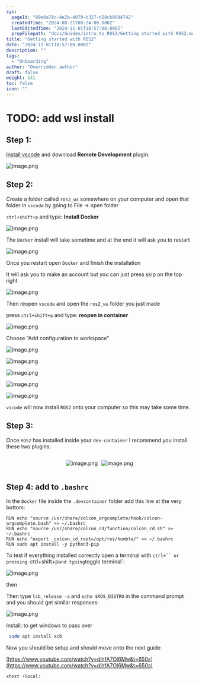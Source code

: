 ```yaml
---
sys:
  pageId: "89e0a78c-4e2b-4070-b327-d28cb0694742"
  createdTime: "2024-08-21T00:24:00.000Z"
  lastEditedTime: "2024-11-01T18:57:00.000Z"
  propFilepath: "docs/Guides/intro_to_ROS2/Getting started with ROS2.md"
title: "Getting started with ROS2"
date: "2024-11-01T18:57:00.000Z"
description: ""
tags:
  - "Onboarding"
author: "Overridden author"
draft: false
weight: 141
toc: false
icon: ""
---
```


# TODO: add wsl install

## Step 1:

[Install vscode](https://code.visualstudio.com/download) and download **Remote Development** plugin:

![image.png](https://prod-files-secure.s3.us-west-2.amazonaws.com/d518164a-d88e-44d1-a4ee-3adb3bd8bce0/efb52993-1881-4a40-b95e-6f020334f022/image.png?X-Amz-Algorithm=AWS4-HMAC-SHA256&X-Amz-Content-Sha256=UNSIGNED-PAYLOAD&X-Amz-Credential=ASIAZI2LB4664BBWN2V6%2F20250408%2Fus-west-2%2Fs3%2Faws4_request&X-Amz-Date=20250408T121521Z&X-Amz-Expires=3600&X-Amz-Security-Token=IQoJb3JpZ2luX2VjEPz%2F%2F%2F%2F%2F%2F%2F%2F%2F%2FwEaCXVzLXdlc3QtMiJHMEUCIQC9w27y6svvqHm7r3vuNhjWrFWM95rEeq60848HyynvcgIgSpSatUSZmo4l4LwubV%2BnNzQ0hkrmidEOgwzToJ%2BN3CMq%2FwMIdRAAGgw2Mzc0MjMxODM4MDUiDNt1suYtip4KOLVtbyrcA4lxkrY%2F7ncTRau5A9QuvZyuoPLya%2FIM5w8ALVqy4jkCUSltc5l1dpIwH3sOOfQZLcCTMMsnIIrSVvbiM9TjDJj%2FHF8zOOaipJ37YA62vajrtJdu53SgpaWajHcGesmUr6W93BXTWnprDEdMUJ%2B90Ry5frsDIt7YeLWpyXevm7KvZzrP8cPzL7eRAer4EUWnE6FCXtkfr9cqmQ7%2F86HUJuJHWZ0DHkd0%2B1846H1I8o35xy7AbwvGmYlXp3iLbWTcJ7QWFXuPO%2BwLVvd65RgEoPpr64v%2B0HK9Du094KmpAWZNwubapjvUMSVxUC28yiIDHUU0Q6J8MdF3Fg6Dz4JeeDXB1Ic70VyNCyKDyszDlIi6esB7Cp0R0Maycs7pw%2FTCr9gG7XR7Hr7EU4eIS%2BDUdcrFlZkC3NWt64AURPDJZvdcEcbkuy734sttvGU3u4N%2BLezxTtW6IblJ3UTOMqlYw2AUcawq3YhHcL74tSie%2Ftqez61n5%2BmqGbEa1VAGxyjPobcXCadJJNVZTu9qQFipIz%2FylBf7QCajdePqvRxMCHOgD2UCx%2BL44ojJeXtevYRlIpAJNCB0Lfpt87OHn0EOZqiz45iSsBKyfDGP%2BbF03%2F2lnIt3EhI%2FbzORFUQkMPuk1L8GOqUBEPrsMtH%2BilcwFqBxONfo1BZipV9Ll6%2FQTuftTmmeREK%2Bh5E8clJlgR4EvjqeYQJXH%2BGgOtPXPSMzgkSY2Ap6ucYXW%2BOFQsnJBWhKQ%2BxRQ4i1HtRt%2BnsdpyqF5N3jwXJPeey%2B%2BLPqCWGZW9XWbT09rVCOo%2BU0Qg0T1LUvldDSiukq%2FOrmeiNPtfz0cCL7wzeqVDteuVtYhy0iIQuOTmprF6zv2r37&X-Amz-Signature=109cdc2d9b99be8902a39a49f43450172e7e6cf720b63fbc53970037bd3b9509&X-Amz-SignedHeaders=host&x-id=GetObject)

## Step 2:

Create a folder called `ros2_ws` somewhere on your computer and open that folder in `vscode` by going to File → open folder 

`ctrl+shift+p` and type: **Install Docker**

![image.png](https://prod-files-secure.s3.us-west-2.amazonaws.com/d518164a-d88e-44d1-a4ee-3adb3bd8bce0/2269dc0e-1cd5-47ff-bceb-c04ad9b2eab0/image.png?X-Amz-Algorithm=AWS4-HMAC-SHA256&X-Amz-Content-Sha256=UNSIGNED-PAYLOAD&X-Amz-Credential=ASIAZI2LB4664BBWN2V6%2F20250408%2Fus-west-2%2Fs3%2Faws4_request&X-Amz-Date=20250408T121521Z&X-Amz-Expires=3600&X-Amz-Security-Token=IQoJb3JpZ2luX2VjEPz%2F%2F%2F%2F%2F%2F%2F%2F%2F%2FwEaCXVzLXdlc3QtMiJHMEUCIQC9w27y6svvqHm7r3vuNhjWrFWM95rEeq60848HyynvcgIgSpSatUSZmo4l4LwubV%2BnNzQ0hkrmidEOgwzToJ%2BN3CMq%2FwMIdRAAGgw2Mzc0MjMxODM4MDUiDNt1suYtip4KOLVtbyrcA4lxkrY%2F7ncTRau5A9QuvZyuoPLya%2FIM5w8ALVqy4jkCUSltc5l1dpIwH3sOOfQZLcCTMMsnIIrSVvbiM9TjDJj%2FHF8zOOaipJ37YA62vajrtJdu53SgpaWajHcGesmUr6W93BXTWnprDEdMUJ%2B90Ry5frsDIt7YeLWpyXevm7KvZzrP8cPzL7eRAer4EUWnE6FCXtkfr9cqmQ7%2F86HUJuJHWZ0DHkd0%2B1846H1I8o35xy7AbwvGmYlXp3iLbWTcJ7QWFXuPO%2BwLVvd65RgEoPpr64v%2B0HK9Du094KmpAWZNwubapjvUMSVxUC28yiIDHUU0Q6J8MdF3Fg6Dz4JeeDXB1Ic70VyNCyKDyszDlIi6esB7Cp0R0Maycs7pw%2FTCr9gG7XR7Hr7EU4eIS%2BDUdcrFlZkC3NWt64AURPDJZvdcEcbkuy734sttvGU3u4N%2BLezxTtW6IblJ3UTOMqlYw2AUcawq3YhHcL74tSie%2Ftqez61n5%2BmqGbEa1VAGxyjPobcXCadJJNVZTu9qQFipIz%2FylBf7QCajdePqvRxMCHOgD2UCx%2BL44ojJeXtevYRlIpAJNCB0Lfpt87OHn0EOZqiz45iSsBKyfDGP%2BbF03%2F2lnIt3EhI%2FbzORFUQkMPuk1L8GOqUBEPrsMtH%2BilcwFqBxONfo1BZipV9Ll6%2FQTuftTmmeREK%2Bh5E8clJlgR4EvjqeYQJXH%2BGgOtPXPSMzgkSY2Ap6ucYXW%2BOFQsnJBWhKQ%2BxRQ4i1HtRt%2BnsdpyqF5N3jwXJPeey%2B%2BLPqCWGZW9XWbT09rVCOo%2BU0Qg0T1LUvldDSiukq%2FOrmeiNPtfz0cCL7wzeqVDteuVtYhy0iIQuOTmprF6zv2r37&X-Amz-Signature=2d08051e06870396a914afd5700582553e6deb825980f468abd9bd474e5871fb&X-Amz-SignedHeaders=host&x-id=GetObject)

The `Docker` install will take sometime and at the end it will ask you to restart

![image.png](https://prod-files-secure.s3.us-west-2.amazonaws.com/d518164a-d88e-44d1-a4ee-3adb3bd8bce0/ed233f78-be33-4b1f-b89c-9c346c0e961e/image.png?X-Amz-Algorithm=AWS4-HMAC-SHA256&X-Amz-Content-Sha256=UNSIGNED-PAYLOAD&X-Amz-Credential=ASIAZI2LB4664BBWN2V6%2F20250408%2Fus-west-2%2Fs3%2Faws4_request&X-Amz-Date=20250408T121521Z&X-Amz-Expires=3600&X-Amz-Security-Token=IQoJb3JpZ2luX2VjEPz%2F%2F%2F%2F%2F%2F%2F%2F%2F%2FwEaCXVzLXdlc3QtMiJHMEUCIQC9w27y6svvqHm7r3vuNhjWrFWM95rEeq60848HyynvcgIgSpSatUSZmo4l4LwubV%2BnNzQ0hkrmidEOgwzToJ%2BN3CMq%2FwMIdRAAGgw2Mzc0MjMxODM4MDUiDNt1suYtip4KOLVtbyrcA4lxkrY%2F7ncTRau5A9QuvZyuoPLya%2FIM5w8ALVqy4jkCUSltc5l1dpIwH3sOOfQZLcCTMMsnIIrSVvbiM9TjDJj%2FHF8zOOaipJ37YA62vajrtJdu53SgpaWajHcGesmUr6W93BXTWnprDEdMUJ%2B90Ry5frsDIt7YeLWpyXevm7KvZzrP8cPzL7eRAer4EUWnE6FCXtkfr9cqmQ7%2F86HUJuJHWZ0DHkd0%2B1846H1I8o35xy7AbwvGmYlXp3iLbWTcJ7QWFXuPO%2BwLVvd65RgEoPpr64v%2B0HK9Du094KmpAWZNwubapjvUMSVxUC28yiIDHUU0Q6J8MdF3Fg6Dz4JeeDXB1Ic70VyNCyKDyszDlIi6esB7Cp0R0Maycs7pw%2FTCr9gG7XR7Hr7EU4eIS%2BDUdcrFlZkC3NWt64AURPDJZvdcEcbkuy734sttvGU3u4N%2BLezxTtW6IblJ3UTOMqlYw2AUcawq3YhHcL74tSie%2Ftqez61n5%2BmqGbEa1VAGxyjPobcXCadJJNVZTu9qQFipIz%2FylBf7QCajdePqvRxMCHOgD2UCx%2BL44ojJeXtevYRlIpAJNCB0Lfpt87OHn0EOZqiz45iSsBKyfDGP%2BbF03%2F2lnIt3EhI%2FbzORFUQkMPuk1L8GOqUBEPrsMtH%2BilcwFqBxONfo1BZipV9Ll6%2FQTuftTmmeREK%2Bh5E8clJlgR4EvjqeYQJXH%2BGgOtPXPSMzgkSY2Ap6ucYXW%2BOFQsnJBWhKQ%2BxRQ4i1HtRt%2BnsdpyqF5N3jwXJPeey%2B%2BLPqCWGZW9XWbT09rVCOo%2BU0Qg0T1LUvldDSiukq%2FOrmeiNPtfz0cCL7wzeqVDteuVtYhy0iIQuOTmprF6zv2r37&X-Amz-Signature=73cc5fc3922c23232dcb740eee241cc8362203dde359383411f1ae5094a82277&X-Amz-SignedHeaders=host&x-id=GetObject)

Once you restart open `Docker` and finish the installation

It will ask you to make an account but you can just press skip on the top right

![image.png](https://prod-files-secure.s3.us-west-2.amazonaws.com/d518164a-d88e-44d1-a4ee-3adb3bd8bce0/21010ad9-1659-4fd9-9f59-9932a09b2a3d/image.png?X-Amz-Algorithm=AWS4-HMAC-SHA256&X-Amz-Content-Sha256=UNSIGNED-PAYLOAD&X-Amz-Credential=ASIAZI2LB4664BBWN2V6%2F20250408%2Fus-west-2%2Fs3%2Faws4_request&X-Amz-Date=20250408T121521Z&X-Amz-Expires=3600&X-Amz-Security-Token=IQoJb3JpZ2luX2VjEPz%2F%2F%2F%2F%2F%2F%2F%2F%2F%2FwEaCXVzLXdlc3QtMiJHMEUCIQC9w27y6svvqHm7r3vuNhjWrFWM95rEeq60848HyynvcgIgSpSatUSZmo4l4LwubV%2BnNzQ0hkrmidEOgwzToJ%2BN3CMq%2FwMIdRAAGgw2Mzc0MjMxODM4MDUiDNt1suYtip4KOLVtbyrcA4lxkrY%2F7ncTRau5A9QuvZyuoPLya%2FIM5w8ALVqy4jkCUSltc5l1dpIwH3sOOfQZLcCTMMsnIIrSVvbiM9TjDJj%2FHF8zOOaipJ37YA62vajrtJdu53SgpaWajHcGesmUr6W93BXTWnprDEdMUJ%2B90Ry5frsDIt7YeLWpyXevm7KvZzrP8cPzL7eRAer4EUWnE6FCXtkfr9cqmQ7%2F86HUJuJHWZ0DHkd0%2B1846H1I8o35xy7AbwvGmYlXp3iLbWTcJ7QWFXuPO%2BwLVvd65RgEoPpr64v%2B0HK9Du094KmpAWZNwubapjvUMSVxUC28yiIDHUU0Q6J8MdF3Fg6Dz4JeeDXB1Ic70VyNCyKDyszDlIi6esB7Cp0R0Maycs7pw%2FTCr9gG7XR7Hr7EU4eIS%2BDUdcrFlZkC3NWt64AURPDJZvdcEcbkuy734sttvGU3u4N%2BLezxTtW6IblJ3UTOMqlYw2AUcawq3YhHcL74tSie%2Ftqez61n5%2BmqGbEa1VAGxyjPobcXCadJJNVZTu9qQFipIz%2FylBf7QCajdePqvRxMCHOgD2UCx%2BL44ojJeXtevYRlIpAJNCB0Lfpt87OHn0EOZqiz45iSsBKyfDGP%2BbF03%2F2lnIt3EhI%2FbzORFUQkMPuk1L8GOqUBEPrsMtH%2BilcwFqBxONfo1BZipV9Ll6%2FQTuftTmmeREK%2Bh5E8clJlgR4EvjqeYQJXH%2BGgOtPXPSMzgkSY2Ap6ucYXW%2BOFQsnJBWhKQ%2BxRQ4i1HtRt%2BnsdpyqF5N3jwXJPeey%2B%2BLPqCWGZW9XWbT09rVCOo%2BU0Qg0T1LUvldDSiukq%2FOrmeiNPtfz0cCL7wzeqVDteuVtYhy0iIQuOTmprF6zv2r37&X-Amz-Signature=f46de3bac9cc79e0d9935633764588b9aaeddbfa07bf0677a0fd80eda58a7ec0&X-Amz-SignedHeaders=host&x-id=GetObject)

Then reopen `vscode` and open the `ros2_ws` folder you just made

press `ctrl+shift+p` and type: **reopen in container**

![image.png](https://prod-files-secure.s3.us-west-2.amazonaws.com/d518164a-d88e-44d1-a4ee-3adb3bd8bce0/4e93b8c2-41ad-488c-8095-c74205196118/image.png?X-Amz-Algorithm=AWS4-HMAC-SHA256&X-Amz-Content-Sha256=UNSIGNED-PAYLOAD&X-Amz-Credential=ASIAZI2LB4664BBWN2V6%2F20250408%2Fus-west-2%2Fs3%2Faws4_request&X-Amz-Date=20250408T121521Z&X-Amz-Expires=3600&X-Amz-Security-Token=IQoJb3JpZ2luX2VjEPz%2F%2F%2F%2F%2F%2F%2F%2F%2F%2FwEaCXVzLXdlc3QtMiJHMEUCIQC9w27y6svvqHm7r3vuNhjWrFWM95rEeq60848HyynvcgIgSpSatUSZmo4l4LwubV%2BnNzQ0hkrmidEOgwzToJ%2BN3CMq%2FwMIdRAAGgw2Mzc0MjMxODM4MDUiDNt1suYtip4KOLVtbyrcA4lxkrY%2F7ncTRau5A9QuvZyuoPLya%2FIM5w8ALVqy4jkCUSltc5l1dpIwH3sOOfQZLcCTMMsnIIrSVvbiM9TjDJj%2FHF8zOOaipJ37YA62vajrtJdu53SgpaWajHcGesmUr6W93BXTWnprDEdMUJ%2B90Ry5frsDIt7YeLWpyXevm7KvZzrP8cPzL7eRAer4EUWnE6FCXtkfr9cqmQ7%2F86HUJuJHWZ0DHkd0%2B1846H1I8o35xy7AbwvGmYlXp3iLbWTcJ7QWFXuPO%2BwLVvd65RgEoPpr64v%2B0HK9Du094KmpAWZNwubapjvUMSVxUC28yiIDHUU0Q6J8MdF3Fg6Dz4JeeDXB1Ic70VyNCyKDyszDlIi6esB7Cp0R0Maycs7pw%2FTCr9gG7XR7Hr7EU4eIS%2BDUdcrFlZkC3NWt64AURPDJZvdcEcbkuy734sttvGU3u4N%2BLezxTtW6IblJ3UTOMqlYw2AUcawq3YhHcL74tSie%2Ftqez61n5%2BmqGbEa1VAGxyjPobcXCadJJNVZTu9qQFipIz%2FylBf7QCajdePqvRxMCHOgD2UCx%2BL44ojJeXtevYRlIpAJNCB0Lfpt87OHn0EOZqiz45iSsBKyfDGP%2BbF03%2F2lnIt3EhI%2FbzORFUQkMPuk1L8GOqUBEPrsMtH%2BilcwFqBxONfo1BZipV9Ll6%2FQTuftTmmeREK%2Bh5E8clJlgR4EvjqeYQJXH%2BGgOtPXPSMzgkSY2Ap6ucYXW%2BOFQsnJBWhKQ%2BxRQ4i1HtRt%2BnsdpyqF5N3jwXJPeey%2B%2BLPqCWGZW9XWbT09rVCOo%2BU0Qg0T1LUvldDSiukq%2FOrmeiNPtfz0cCL7wzeqVDteuVtYhy0iIQuOTmprF6zv2r37&X-Amz-Signature=e2ce583a4f60083b8f5b5ddaacd604ff56b83d382aa322fb69307f0e6d5ade60&X-Amz-SignedHeaders=host&x-id=GetObject)

Choose “Add configuration to workspace”

![image.png](https://prod-files-secure.s3.us-west-2.amazonaws.com/d518164a-d88e-44d1-a4ee-3adb3bd8bce0/9560b282-5060-4989-ba37-97e7b2c22476/image.png?X-Amz-Algorithm=AWS4-HMAC-SHA256&X-Amz-Content-Sha256=UNSIGNED-PAYLOAD&X-Amz-Credential=ASIAZI2LB4664BBWN2V6%2F20250408%2Fus-west-2%2Fs3%2Faws4_request&X-Amz-Date=20250408T121521Z&X-Amz-Expires=3600&X-Amz-Security-Token=IQoJb3JpZ2luX2VjEPz%2F%2F%2F%2F%2F%2F%2F%2F%2F%2FwEaCXVzLXdlc3QtMiJHMEUCIQC9w27y6svvqHm7r3vuNhjWrFWM95rEeq60848HyynvcgIgSpSatUSZmo4l4LwubV%2BnNzQ0hkrmidEOgwzToJ%2BN3CMq%2FwMIdRAAGgw2Mzc0MjMxODM4MDUiDNt1suYtip4KOLVtbyrcA4lxkrY%2F7ncTRau5A9QuvZyuoPLya%2FIM5w8ALVqy4jkCUSltc5l1dpIwH3sOOfQZLcCTMMsnIIrSVvbiM9TjDJj%2FHF8zOOaipJ37YA62vajrtJdu53SgpaWajHcGesmUr6W93BXTWnprDEdMUJ%2B90Ry5frsDIt7YeLWpyXevm7KvZzrP8cPzL7eRAer4EUWnE6FCXtkfr9cqmQ7%2F86HUJuJHWZ0DHkd0%2B1846H1I8o35xy7AbwvGmYlXp3iLbWTcJ7QWFXuPO%2BwLVvd65RgEoPpr64v%2B0HK9Du094KmpAWZNwubapjvUMSVxUC28yiIDHUU0Q6J8MdF3Fg6Dz4JeeDXB1Ic70VyNCyKDyszDlIi6esB7Cp0R0Maycs7pw%2FTCr9gG7XR7Hr7EU4eIS%2BDUdcrFlZkC3NWt64AURPDJZvdcEcbkuy734sttvGU3u4N%2BLezxTtW6IblJ3UTOMqlYw2AUcawq3YhHcL74tSie%2Ftqez61n5%2BmqGbEa1VAGxyjPobcXCadJJNVZTu9qQFipIz%2FylBf7QCajdePqvRxMCHOgD2UCx%2BL44ojJeXtevYRlIpAJNCB0Lfpt87OHn0EOZqiz45iSsBKyfDGP%2BbF03%2F2lnIt3EhI%2FbzORFUQkMPuk1L8GOqUBEPrsMtH%2BilcwFqBxONfo1BZipV9Ll6%2FQTuftTmmeREK%2Bh5E8clJlgR4EvjqeYQJXH%2BGgOtPXPSMzgkSY2Ap6ucYXW%2BOFQsnJBWhKQ%2BxRQ4i1HtRt%2BnsdpyqF5N3jwXJPeey%2B%2BLPqCWGZW9XWbT09rVCOo%2BU0Qg0T1LUvldDSiukq%2FOrmeiNPtfz0cCL7wzeqVDteuVtYhy0iIQuOTmprF6zv2r37&X-Amz-Signature=5ed9c52ede2e75f13da8cb9fa2df1aad057d1fce37f6d3da234112a3501fdc13&X-Amz-SignedHeaders=host&x-id=GetObject)

![image.png](https://prod-files-secure.s3.us-west-2.amazonaws.com/d518164a-d88e-44d1-a4ee-3adb3bd8bce0/2ee63f81-886b-48e8-a553-dc6e5eac99e4/image.png?X-Amz-Algorithm=AWS4-HMAC-SHA256&X-Amz-Content-Sha256=UNSIGNED-PAYLOAD&X-Amz-Credential=ASIAZI2LB4664BBWN2V6%2F20250408%2Fus-west-2%2Fs3%2Faws4_request&X-Amz-Date=20250408T121521Z&X-Amz-Expires=3600&X-Amz-Security-Token=IQoJb3JpZ2luX2VjEPz%2F%2F%2F%2F%2F%2F%2F%2F%2F%2FwEaCXVzLXdlc3QtMiJHMEUCIQC9w27y6svvqHm7r3vuNhjWrFWM95rEeq60848HyynvcgIgSpSatUSZmo4l4LwubV%2BnNzQ0hkrmidEOgwzToJ%2BN3CMq%2FwMIdRAAGgw2Mzc0MjMxODM4MDUiDNt1suYtip4KOLVtbyrcA4lxkrY%2F7ncTRau5A9QuvZyuoPLya%2FIM5w8ALVqy4jkCUSltc5l1dpIwH3sOOfQZLcCTMMsnIIrSVvbiM9TjDJj%2FHF8zOOaipJ37YA62vajrtJdu53SgpaWajHcGesmUr6W93BXTWnprDEdMUJ%2B90Ry5frsDIt7YeLWpyXevm7KvZzrP8cPzL7eRAer4EUWnE6FCXtkfr9cqmQ7%2F86HUJuJHWZ0DHkd0%2B1846H1I8o35xy7AbwvGmYlXp3iLbWTcJ7QWFXuPO%2BwLVvd65RgEoPpr64v%2B0HK9Du094KmpAWZNwubapjvUMSVxUC28yiIDHUU0Q6J8MdF3Fg6Dz4JeeDXB1Ic70VyNCyKDyszDlIi6esB7Cp0R0Maycs7pw%2FTCr9gG7XR7Hr7EU4eIS%2BDUdcrFlZkC3NWt64AURPDJZvdcEcbkuy734sttvGU3u4N%2BLezxTtW6IblJ3UTOMqlYw2AUcawq3YhHcL74tSie%2Ftqez61n5%2BmqGbEa1VAGxyjPobcXCadJJNVZTu9qQFipIz%2FylBf7QCajdePqvRxMCHOgD2UCx%2BL44ojJeXtevYRlIpAJNCB0Lfpt87OHn0EOZqiz45iSsBKyfDGP%2BbF03%2F2lnIt3EhI%2FbzORFUQkMPuk1L8GOqUBEPrsMtH%2BilcwFqBxONfo1BZipV9Ll6%2FQTuftTmmeREK%2Bh5E8clJlgR4EvjqeYQJXH%2BGgOtPXPSMzgkSY2Ap6ucYXW%2BOFQsnJBWhKQ%2BxRQ4i1HtRt%2BnsdpyqF5N3jwXJPeey%2B%2BLPqCWGZW9XWbT09rVCOo%2BU0Qg0T1LUvldDSiukq%2FOrmeiNPtfz0cCL7wzeqVDteuVtYhy0iIQuOTmprF6zv2r37&X-Amz-Signature=9612048ca1747e90d16c004b3f21bacf4adb8104e6a2e30aee79f49f3ed7fb6c&X-Amz-SignedHeaders=host&x-id=GetObject)

![image.png](https://prod-files-secure.s3.us-west-2.amazonaws.com/d518164a-d88e-44d1-a4ee-3adb3bd8bce0/ae1580b2-b048-407e-aed9-b584224a7a04/image.png?X-Amz-Algorithm=AWS4-HMAC-SHA256&X-Amz-Content-Sha256=UNSIGNED-PAYLOAD&X-Amz-Credential=ASIAZI2LB4664BBWN2V6%2F20250408%2Fus-west-2%2Fs3%2Faws4_request&X-Amz-Date=20250408T121521Z&X-Amz-Expires=3600&X-Amz-Security-Token=IQoJb3JpZ2luX2VjEPz%2F%2F%2F%2F%2F%2F%2F%2F%2F%2FwEaCXVzLXdlc3QtMiJHMEUCIQC9w27y6svvqHm7r3vuNhjWrFWM95rEeq60848HyynvcgIgSpSatUSZmo4l4LwubV%2BnNzQ0hkrmidEOgwzToJ%2BN3CMq%2FwMIdRAAGgw2Mzc0MjMxODM4MDUiDNt1suYtip4KOLVtbyrcA4lxkrY%2F7ncTRau5A9QuvZyuoPLya%2FIM5w8ALVqy4jkCUSltc5l1dpIwH3sOOfQZLcCTMMsnIIrSVvbiM9TjDJj%2FHF8zOOaipJ37YA62vajrtJdu53SgpaWajHcGesmUr6W93BXTWnprDEdMUJ%2B90Ry5frsDIt7YeLWpyXevm7KvZzrP8cPzL7eRAer4EUWnE6FCXtkfr9cqmQ7%2F86HUJuJHWZ0DHkd0%2B1846H1I8o35xy7AbwvGmYlXp3iLbWTcJ7QWFXuPO%2BwLVvd65RgEoPpr64v%2B0HK9Du094KmpAWZNwubapjvUMSVxUC28yiIDHUU0Q6J8MdF3Fg6Dz4JeeDXB1Ic70VyNCyKDyszDlIi6esB7Cp0R0Maycs7pw%2FTCr9gG7XR7Hr7EU4eIS%2BDUdcrFlZkC3NWt64AURPDJZvdcEcbkuy734sttvGU3u4N%2BLezxTtW6IblJ3UTOMqlYw2AUcawq3YhHcL74tSie%2Ftqez61n5%2BmqGbEa1VAGxyjPobcXCadJJNVZTu9qQFipIz%2FylBf7QCajdePqvRxMCHOgD2UCx%2BL44ojJeXtevYRlIpAJNCB0Lfpt87OHn0EOZqiz45iSsBKyfDGP%2BbF03%2F2lnIt3EhI%2FbzORFUQkMPuk1L8GOqUBEPrsMtH%2BilcwFqBxONfo1BZipV9Ll6%2FQTuftTmmeREK%2Bh5E8clJlgR4EvjqeYQJXH%2BGgOtPXPSMzgkSY2Ap6ucYXW%2BOFQsnJBWhKQ%2BxRQ4i1HtRt%2BnsdpyqF5N3jwXJPeey%2B%2BLPqCWGZW9XWbT09rVCOo%2BU0Qg0T1LUvldDSiukq%2FOrmeiNPtfz0cCL7wzeqVDteuVtYhy0iIQuOTmprF6zv2r37&X-Amz-Signature=dc230aeec4360c470f511db3a3db6b324dfe3c827d358161177832a70596c31f&X-Amz-SignedHeaders=host&x-id=GetObject)

![image.png](https://prod-files-secure.s3.us-west-2.amazonaws.com/d518164a-d88e-44d1-a4ee-3adb3bd8bce0/53255b28-f75e-430f-b9e3-c0ac8577e42b/image.png?X-Amz-Algorithm=AWS4-HMAC-SHA256&X-Amz-Content-Sha256=UNSIGNED-PAYLOAD&X-Amz-Credential=ASIAZI2LB4664BBWN2V6%2F20250408%2Fus-west-2%2Fs3%2Faws4_request&X-Amz-Date=20250408T121521Z&X-Amz-Expires=3600&X-Amz-Security-Token=IQoJb3JpZ2luX2VjEPz%2F%2F%2F%2F%2F%2F%2F%2F%2F%2FwEaCXVzLXdlc3QtMiJHMEUCIQC9w27y6svvqHm7r3vuNhjWrFWM95rEeq60848HyynvcgIgSpSatUSZmo4l4LwubV%2BnNzQ0hkrmidEOgwzToJ%2BN3CMq%2FwMIdRAAGgw2Mzc0MjMxODM4MDUiDNt1suYtip4KOLVtbyrcA4lxkrY%2F7ncTRau5A9QuvZyuoPLya%2FIM5w8ALVqy4jkCUSltc5l1dpIwH3sOOfQZLcCTMMsnIIrSVvbiM9TjDJj%2FHF8zOOaipJ37YA62vajrtJdu53SgpaWajHcGesmUr6W93BXTWnprDEdMUJ%2B90Ry5frsDIt7YeLWpyXevm7KvZzrP8cPzL7eRAer4EUWnE6FCXtkfr9cqmQ7%2F86HUJuJHWZ0DHkd0%2B1846H1I8o35xy7AbwvGmYlXp3iLbWTcJ7QWFXuPO%2BwLVvd65RgEoPpr64v%2B0HK9Du094KmpAWZNwubapjvUMSVxUC28yiIDHUU0Q6J8MdF3Fg6Dz4JeeDXB1Ic70VyNCyKDyszDlIi6esB7Cp0R0Maycs7pw%2FTCr9gG7XR7Hr7EU4eIS%2BDUdcrFlZkC3NWt64AURPDJZvdcEcbkuy734sttvGU3u4N%2BLezxTtW6IblJ3UTOMqlYw2AUcawq3YhHcL74tSie%2Ftqez61n5%2BmqGbEa1VAGxyjPobcXCadJJNVZTu9qQFipIz%2FylBf7QCajdePqvRxMCHOgD2UCx%2BL44ojJeXtevYRlIpAJNCB0Lfpt87OHn0EOZqiz45iSsBKyfDGP%2BbF03%2F2lnIt3EhI%2FbzORFUQkMPuk1L8GOqUBEPrsMtH%2BilcwFqBxONfo1BZipV9Ll6%2FQTuftTmmeREK%2Bh5E8clJlgR4EvjqeYQJXH%2BGgOtPXPSMzgkSY2Ap6ucYXW%2BOFQsnJBWhKQ%2BxRQ4i1HtRt%2BnsdpyqF5N3jwXJPeey%2B%2BLPqCWGZW9XWbT09rVCOo%2BU0Qg0T1LUvldDSiukq%2FOrmeiNPtfz0cCL7wzeqVDteuVtYhy0iIQuOTmprF6zv2r37&X-Amz-Signature=8d3a390bb5e04b88b0ac098842c6a34000cfcfc6517850b33c36c3843fc57beb&X-Amz-SignedHeaders=host&x-id=GetObject)

![image.png](https://prod-files-secure.s3.us-west-2.amazonaws.com/d518164a-d88e-44d1-a4ee-3adb3bd8bce0/7c562767-5af9-4ffb-97d1-327bcdf4ee00/image.png?X-Amz-Algorithm=AWS4-HMAC-SHA256&X-Amz-Content-Sha256=UNSIGNED-PAYLOAD&X-Amz-Credential=ASIAZI2LB4664BBWN2V6%2F20250408%2Fus-west-2%2Fs3%2Faws4_request&X-Amz-Date=20250408T121521Z&X-Amz-Expires=3600&X-Amz-Security-Token=IQoJb3JpZ2luX2VjEPz%2F%2F%2F%2F%2F%2F%2F%2F%2F%2FwEaCXVzLXdlc3QtMiJHMEUCIQC9w27y6svvqHm7r3vuNhjWrFWM95rEeq60848HyynvcgIgSpSatUSZmo4l4LwubV%2BnNzQ0hkrmidEOgwzToJ%2BN3CMq%2FwMIdRAAGgw2Mzc0MjMxODM4MDUiDNt1suYtip4KOLVtbyrcA4lxkrY%2F7ncTRau5A9QuvZyuoPLya%2FIM5w8ALVqy4jkCUSltc5l1dpIwH3sOOfQZLcCTMMsnIIrSVvbiM9TjDJj%2FHF8zOOaipJ37YA62vajrtJdu53SgpaWajHcGesmUr6W93BXTWnprDEdMUJ%2B90Ry5frsDIt7YeLWpyXevm7KvZzrP8cPzL7eRAer4EUWnE6FCXtkfr9cqmQ7%2F86HUJuJHWZ0DHkd0%2B1846H1I8o35xy7AbwvGmYlXp3iLbWTcJ7QWFXuPO%2BwLVvd65RgEoPpr64v%2B0HK9Du094KmpAWZNwubapjvUMSVxUC28yiIDHUU0Q6J8MdF3Fg6Dz4JeeDXB1Ic70VyNCyKDyszDlIi6esB7Cp0R0Maycs7pw%2FTCr9gG7XR7Hr7EU4eIS%2BDUdcrFlZkC3NWt64AURPDJZvdcEcbkuy734sttvGU3u4N%2BLezxTtW6IblJ3UTOMqlYw2AUcawq3YhHcL74tSie%2Ftqez61n5%2BmqGbEa1VAGxyjPobcXCadJJNVZTu9qQFipIz%2FylBf7QCajdePqvRxMCHOgD2UCx%2BL44ojJeXtevYRlIpAJNCB0Lfpt87OHn0EOZqiz45iSsBKyfDGP%2BbF03%2F2lnIt3EhI%2FbzORFUQkMPuk1L8GOqUBEPrsMtH%2BilcwFqBxONfo1BZipV9Ll6%2FQTuftTmmeREK%2Bh5E8clJlgR4EvjqeYQJXH%2BGgOtPXPSMzgkSY2Ap6ucYXW%2BOFQsnJBWhKQ%2BxRQ4i1HtRt%2BnsdpyqF5N3jwXJPeey%2B%2BLPqCWGZW9XWbT09rVCOo%2BU0Qg0T1LUvldDSiukq%2FOrmeiNPtfz0cCL7wzeqVDteuVtYhy0iIQuOTmprF6zv2r37&X-Amz-Signature=01352933cfd8bb484a3427770cfc8146a469063f75f594cd510386704a8163f8&X-Amz-SignedHeaders=host&x-id=GetObject)

`vscode` will now install `ROS2` onto your computer so this may take some time.

## Step 3:

Once `ROS2` has installed inside your `dev-container` I recommend you install these two plugins:

<div style="display: flex;flex-direction: row; column-gap:10px; max-width: 630px;justify-content: center;">
<div>

![image.png](https://prod-files-secure.s3.us-west-2.amazonaws.com/d518164a-d88e-44d1-a4ee-3adb3bd8bce0/3fc3d550-5a54-4ba1-ba6b-faa01cdb7369/image.png?X-Amz-Algorithm=AWS4-HMAC-SHA256&X-Amz-Content-Sha256=UNSIGNED-PAYLOAD&X-Amz-Credential=ASIAZI2LB4662BHVKJ7B%2F20250408%2Fus-west-2%2Fs3%2Faws4_request&X-Amz-Date=20250408T121529Z&X-Amz-Expires=3600&X-Amz-Security-Token=IQoJb3JpZ2luX2VjEPz%2F%2F%2F%2F%2F%2F%2F%2F%2F%2FwEaCXVzLXdlc3QtMiJIMEYCIQD6LWSKUcCoB6nDClvh4PPrA3OUo56HvSEVZzqFb1dgXgIhAMWJJCVUBnNn3fE1cPY1TCEG51laZdPhXZ43W%2Bdjv9mMKv8DCHUQABoMNjM3NDIzMTgzODA1IgxDp434W9ODk6CnLhwq3APvOvcg%2FLKV2OGHQXFhITPvvGF%2FYxj7hMhfaHYMp6ZcwYmS22SYWbbAIs9noYwwt%2Fka8CoDpgRFYQlyAf%2FsN11KJc6uo3Ii%2FVuERqJOoF5i1MH62xETwCgu78ipSMIuqzOgBNFLS6M8eNWJWP8Va2XPLodno10uvR7UXT2c2FjKJrDUm7EezxIa9Awcq2moFa2xfm%2B2hWFnXNqPmI6J8e3oDOta7UJYeF76S4ChPmA3hKCAj0AwAy0P0hEZUP%2BANgkStlA6dfYykZua1PAIlJXc5JNWeZDBaNyjHY4pYKFN7VqwcFfb8SjOmGV51ssMAaqT%2Baj%2B%2BxxeFy%2Fjcc2im7rN4aVtQrqR%2BiIkgqbDFen5Iwq1yDiF9Kcpp4VGySV7GEsAMdPJUT%2BpdvXPqlxGqu4XoZsFrScoh7C6heOmHJPqWoSZsW4ijLKbyuhMsd2q549AuXaO04GpabpY3wxetnJ9Tpt1%2BGqsSEzDD%2BccVmwX%2F3FNg2Ob%2B1zMOkFXF1XgqTG9ChO81QCY4OyWwCAaegA5Ot2fSku61k3t9Kdqm07lzYnKWn5PujJ9K2cjh6sDSfruK%2BLUtvmBlJuQ2LdyQp9rlnvGQM%2B%2FhjEhihYGWImzfMR66vsbGYqZ2psNFjDjpNS%2FBjqkAQqp8H3DN2VI6bbxfWnOxFxtlxHvdvw2HzvRpi28VcfXbaV2wom9ZG9FHDgbl81a28rR2L4iUh378B7kLKBoiIMkLpgKUw42koi%2FlbJaiM6%2BjM1jJJ6NwGpbnzpLK1lfpOTrxSEV8XZ3YBP0ahoGkqEvJJpVfsfPozWYtOmVM3fbxYMJhzTBbSZtMCKMdhUol14uRgJ7xSw0SqAPGbf9XTUCBiXq&X-Amz-Signature=1d2b51e3aa0d22cb12948160c06dc7aabf3922e43f21fb02b49a8cbe0779bc98&X-Amz-SignedHeaders=host&x-id=GetObject)

</div>
<div>

![image.png](https://prod-files-secure.s3.us-west-2.amazonaws.com/d518164a-d88e-44d1-a4ee-3adb3bd8bce0/d994cc66-13c2-4093-a5a3-f84cf4601a82/image.png?X-Amz-Algorithm=AWS4-HMAC-SHA256&X-Amz-Content-Sha256=UNSIGNED-PAYLOAD&X-Amz-Credential=ASIAZI2LB4665NQ6BJMA%2F20250408%2Fus-west-2%2Fs3%2Faws4_request&X-Amz-Date=20250408T121533Z&X-Amz-Expires=3600&X-Amz-Security-Token=IQoJb3JpZ2luX2VjEPz%2F%2F%2F%2F%2F%2F%2F%2F%2F%2FwEaCXVzLXdlc3QtMiJGMEQCIC9BlMJM71I0b7MmS%2BBWatZjfXyVnrT%2FwEr2pJGD%2FByDAiA95%2BCFo2OVL3Aid7a%2Fd3OJ8qYTAwogCB%2F4ESotBUbsxSr%2FAwh1EAAaDDYzNzQyMzE4MzgwNSIM1WWplpmYqTQdYu1VKtwD8OoIyjwJdbPLNKESuUoYgVOKdTwgmF6W0PRzN4LNUmY0pqfMqeiA1Sp3zgvTHAq6Db1%2FYO%2F1Tz4fr7WNhKlnWh4u7yH6TPrKBFKzCu6pnUry%2B3zoyFD2nTfG2VFIRBQUBV7z7lHotX6yTQzHheIM1wL6wO0dISFQggWKiVYFfnsEF9b2WMtrZ6yEGfB4OoAy3RNKSVQQJAQu0ecYI68GO8v3hmc60zneQd9QaEreXu3fOmBzUoGjNgVqZv%2BATUtBycpfR8vVzWhULmX0q5nnBpZwA2Fz7PiuJDokqmjwSIjRHSRX%2B0yO53fvsfyszb1cC63%2BgjTj2QRDC3Z5ESd3%2FPJhm%2Fliqgd8g2cswp%2FbWAINOErSg91EVq7CCblUjjAt9f2MxRm3rYwKQ7ZDluZTRCiiV%2FFUPnqA2LiF4M3pX9QUYX0%2FnprztW2lipJz2SvqbN1gcUlUt1C349SxJx9slQMmxEEMRgdwCM8Q5UXDw%2BoBfEfKKoID2gI8%2BqgyVyz8Z1n20%2BGbt98OBUNtRv%2FelUlraKVc198uolNi04mC3PXgx9mYT0vRAT2Q3CDoFZrwvl1JJBKRoRAV5FLZ7SZHrTSv9jdtGjvhVIoPIyMgOzVtBrOjH%2BfUnKKEISYwjKXUvwY6pgFIfm1esbcvSyfr4wjgSZMSjrdBxIIm%2FvYW%2FS7AdCjXi5aHr9euBWCppPTfIPXvjxCg%2Fv7meDE2OyNLCatgg53F5Knm0osZXx7USMbr9Az8ui29qkotsuaXQXDLnuCIRVYYRtxMEMvXRnFQXYfqvzzndIhmSzADVgTLZfbgDiJE53hrDHM%2FMcS%2F4rT7g39V6izVUhSqkZRnP2aJRRBMgZmkvAEqhqt7&X-Amz-Signature=6957bd8a97aa64cfeeed5b9d4e7eae3b644ed235a0a43abe35ed14b4d9a1bd56&X-Amz-SignedHeaders=host&x-id=GetObject)

</div>
</div>

## Step 4: add to `.bashrc`

In the `Docker` file inside the `.devcontainer` folder add this line at the very bottom: 

```docker
RUN echo "source /usr/share/colcon_argcomplete/hook/colcon-argcomplete.bash" >> ~/.bashrc
RUN echo "source /usr/share/colcon_cd/function/colcon_cd.sh" >> ~/.bashrc
RUN echo "export _colcon_cd_root=/opt/ros/humble/" >> ~/.bashrc
RUN sudo apt install -y python3-pip 
```

To test if everything installed correctly open a terminal with `ctrl+`` or pressing `ctrl+shift+p` and typing `toggle terminal`:

![image.png](https://prod-files-secure.s3.us-west-2.amazonaws.com/d518164a-d88e-44d1-a4ee-3adb3bd8bce0/6a4943d8-b04e-4c02-9a58-775f3384d1a5/image.png?X-Amz-Algorithm=AWS4-HMAC-SHA256&X-Amz-Content-Sha256=UNSIGNED-PAYLOAD&X-Amz-Credential=ASIAZI2LB4664BBWN2V6%2F20250408%2Fus-west-2%2Fs3%2Faws4_request&X-Amz-Date=20250408T121521Z&X-Amz-Expires=3600&X-Amz-Security-Token=IQoJb3JpZ2luX2VjEPz%2F%2F%2F%2F%2F%2F%2F%2F%2F%2FwEaCXVzLXdlc3QtMiJHMEUCIQC9w27y6svvqHm7r3vuNhjWrFWM95rEeq60848HyynvcgIgSpSatUSZmo4l4LwubV%2BnNzQ0hkrmidEOgwzToJ%2BN3CMq%2FwMIdRAAGgw2Mzc0MjMxODM4MDUiDNt1suYtip4KOLVtbyrcA4lxkrY%2F7ncTRau5A9QuvZyuoPLya%2FIM5w8ALVqy4jkCUSltc5l1dpIwH3sOOfQZLcCTMMsnIIrSVvbiM9TjDJj%2FHF8zOOaipJ37YA62vajrtJdu53SgpaWajHcGesmUr6W93BXTWnprDEdMUJ%2B90Ry5frsDIt7YeLWpyXevm7KvZzrP8cPzL7eRAer4EUWnE6FCXtkfr9cqmQ7%2F86HUJuJHWZ0DHkd0%2B1846H1I8o35xy7AbwvGmYlXp3iLbWTcJ7QWFXuPO%2BwLVvd65RgEoPpr64v%2B0HK9Du094KmpAWZNwubapjvUMSVxUC28yiIDHUU0Q6J8MdF3Fg6Dz4JeeDXB1Ic70VyNCyKDyszDlIi6esB7Cp0R0Maycs7pw%2FTCr9gG7XR7Hr7EU4eIS%2BDUdcrFlZkC3NWt64AURPDJZvdcEcbkuy734sttvGU3u4N%2BLezxTtW6IblJ3UTOMqlYw2AUcawq3YhHcL74tSie%2Ftqez61n5%2BmqGbEa1VAGxyjPobcXCadJJNVZTu9qQFipIz%2FylBf7QCajdePqvRxMCHOgD2UCx%2BL44ojJeXtevYRlIpAJNCB0Lfpt87OHn0EOZqiz45iSsBKyfDGP%2BbF03%2F2lnIt3EhI%2FbzORFUQkMPuk1L8GOqUBEPrsMtH%2BilcwFqBxONfo1BZipV9Ll6%2FQTuftTmmeREK%2Bh5E8clJlgR4EvjqeYQJXH%2BGgOtPXPSMzgkSY2Ap6ucYXW%2BOFQsnJBWhKQ%2BxRQ4i1HtRt%2BnsdpyqF5N3jwXJPeey%2B%2BLPqCWGZW9XWbT09rVCOo%2BU0Qg0T1LUvldDSiukq%2FOrmeiNPtfz0cCL7wzeqVDteuVtYhy0iIQuOTmprF6zv2r37&X-Amz-Signature=e0b28059944c01ad647d004b6ef493cd5815073a7fe21f6664ea3a9934091689&X-Amz-SignedHeaders=host&x-id=GetObject)

then 

Then type `lsb_release -a` and `echo $ROS_DISTRO` in the command prompt and you should get similar responses:

![image.png](https://prod-files-secure.s3.us-west-2.amazonaws.com/d518164a-d88e-44d1-a4ee-3adb3bd8bce0/3e635dec-a805-4e85-8b9e-d000e5b71a4e/image.png?X-Amz-Algorithm=AWS4-HMAC-SHA256&X-Amz-Content-Sha256=UNSIGNED-PAYLOAD&X-Amz-Credential=ASIAZI2LB4664BBWN2V6%2F20250408%2Fus-west-2%2Fs3%2Faws4_request&X-Amz-Date=20250408T121520Z&X-Amz-Expires=3600&X-Amz-Security-Token=IQoJb3JpZ2luX2VjEPz%2F%2F%2F%2F%2F%2F%2F%2F%2F%2FwEaCXVzLXdlc3QtMiJHMEUCIQC9w27y6svvqHm7r3vuNhjWrFWM95rEeq60848HyynvcgIgSpSatUSZmo4l4LwubV%2BnNzQ0hkrmidEOgwzToJ%2BN3CMq%2FwMIdRAAGgw2Mzc0MjMxODM4MDUiDNt1suYtip4KOLVtbyrcA4lxkrY%2F7ncTRau5A9QuvZyuoPLya%2FIM5w8ALVqy4jkCUSltc5l1dpIwH3sOOfQZLcCTMMsnIIrSVvbiM9TjDJj%2FHF8zOOaipJ37YA62vajrtJdu53SgpaWajHcGesmUr6W93BXTWnprDEdMUJ%2B90Ry5frsDIt7YeLWpyXevm7KvZzrP8cPzL7eRAer4EUWnE6FCXtkfr9cqmQ7%2F86HUJuJHWZ0DHkd0%2B1846H1I8o35xy7AbwvGmYlXp3iLbWTcJ7QWFXuPO%2BwLVvd65RgEoPpr64v%2B0HK9Du094KmpAWZNwubapjvUMSVxUC28yiIDHUU0Q6J8MdF3Fg6Dz4JeeDXB1Ic70VyNCyKDyszDlIi6esB7Cp0R0Maycs7pw%2FTCr9gG7XR7Hr7EU4eIS%2BDUdcrFlZkC3NWt64AURPDJZvdcEcbkuy734sttvGU3u4N%2BLezxTtW6IblJ3UTOMqlYw2AUcawq3YhHcL74tSie%2Ftqez61n5%2BmqGbEa1VAGxyjPobcXCadJJNVZTu9qQFipIz%2FylBf7QCajdePqvRxMCHOgD2UCx%2BL44ojJeXtevYRlIpAJNCB0Lfpt87OHn0EOZqiz45iSsBKyfDGP%2BbF03%2F2lnIt3EhI%2FbzORFUQkMPuk1L8GOqUBEPrsMtH%2BilcwFqBxONfo1BZipV9Ll6%2FQTuftTmmeREK%2Bh5E8clJlgR4EvjqeYQJXH%2BGgOtPXPSMzgkSY2Ap6ucYXW%2BOFQsnJBWhKQ%2BxRQ4i1HtRt%2BnsdpyqF5N3jwXJPeey%2B%2BLPqCWGZW9XWbT09rVCOo%2BU0Qg0T1LUvldDSiukq%2FOrmeiNPtfz0cCL7wzeqVDteuVtYhy0iIQuOTmprF6zv2r37&X-Amz-Signature=0fed00ca25b378ed801f9bd1720b6b9b1c1dc15fa1886ba725e12326bc806775&X-Amz-SignedHeaders=host&x-id=GetObject)

Install:  to get windows to pass over

```bash
 sudo apt install xcb
```

Now you should be setup and should move onto the next guide 

[https://www.youtube.com/watch?v=dihfA7Ol6Mw&t=650s](https://www.youtube.com/watch?v=dihfA7Ol6Mw&t=650s)

```python
xhost +local:
```

